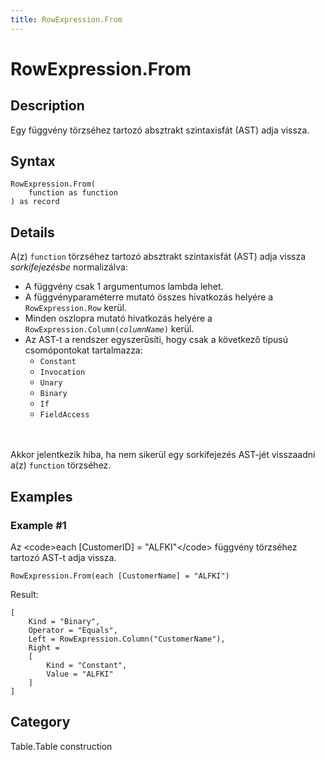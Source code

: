 ```yaml
---
title: RowExpression.From
---
```


# RowExpression.From


## Description

Egy függvény törzséhez tartozó absztrakt szintaxisfát (AST) adja vissza.


## Syntax

```powerquery
RowExpression.From(
    function as function
) as record
```


## Details

A(z) <code>function</code> törzséhez tartozó absztrakt szintaxisfát (AST) adja vissza <i>sorkifejezésbe</i> normalizálva:<ul>  <li>A függvény csak 1 argumentumos lambda lehet.</li>  <li>A függvényparaméterre mutató összes hivatkozás helyére a <code>RowExpression.Row</code> kerül.</li>  <li>Minden oszlopra mutató hivatkozás helyére a <code>RowExpression.Column(<i>columnName</i>)</code> kerül.</li>  <li>Az AST-t a rendszer egyszerűsíti, hogy csak a következő típusú csomópontokat tartalmazza:    <ul>      <li><code>Constant</code></li>      <li><code>Invocation</code></li>      <li><code>Unary</code></li>      <li><code>Binary</code></li>      <li><code>If</code></li>      <li><code>FieldAccess</code></li>    </ul>  </li></ul><br /><br />Akkor jelentkezik hiba, ha nem sikerül egy sorkifejezés AST-jét visszaadni a(z) <code>function</code> törzséhez.<br />


## Examples

### Example #1 
Az &lt;code&gt;each [CustomerID] = &#34;ALFKI&#34;&lt;/code&gt; függvény törzséhez tartozó AST-t adja vissza.
```powerquery
RowExpression.From(each [CustomerName] = "ALFKI")
```

Result: 
```powerquery
[
    Kind = "Binary",
    Operator = "Equals",
    Left = RowExpression.Column("CustomerName"),
    Right =
    [
        Kind = "Constant",
        Value = "ALFKI"
    ]
]
```




## Category
Table.Table construction
